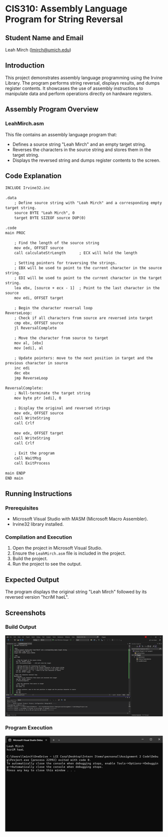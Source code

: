 # CIS310: Assembly Language Program for String Reversal

## Student Name and Email
Leah Mirch (lmirch@umich.edu)

## Introduction
This project demonstrates assembly language programming using the Irvine Library. The program performs string reversal, displays results, and dumps register contents. It showcases the use of assembly instructions to manipulate data and perform operations directly on hardware registers.

## Assembly Program Overview
### LeahMirch.asm
This file contains an assembly language program that:
- Defines a source string "Leah Mirch" and an empty target string.
- Reverses the characters in the source string and stores them in the target string.
- Displays the reversed string and dumps register contents to the screen.

## Code Explanation
```assembly
INCLUDE Irvine32.inc

.data
    ; Define source string with "Leah Mirch" and a corresponding empty target string.
    source BYTE "Leah Mirch", 0
    target BYTE SIZEOF source DUP(0)

.code
main PROC

    ; Find the length of the source string
    mov edx, OFFSET source
    call calculateStrLength      ; ECX will hold the length

    ; Setting pointers for traversing the strings.
    ; EBX will be used to point to the current character in the source string.
    ; EDI will be used to point to the current character in the target string.
    lea ebx, [source + ecx - 1]  ; Point to the last character in the source
    mov edi, OFFSET target

    ; Begin the character reversal loop
ReverseLoop:
    ; Check if all characters from source are reversed into target
    cmp ebx, OFFSET source
    jl ReversalComplete

    ; Move the character from source to target
    mov al, [ebx]
    mov [edi], al

    ; Update pointers: move to the next position in target and the previous character in source
    inc edi
    dec ebx
    jmp ReverseLoop

ReversalComplete:
    ; Null-terminate the target string
    mov byte ptr [edi], 0

    ; Display the original and reversed strings
    mov edx, OFFSET source
    call WriteString
    call Crlf

    mov edx, OFFSET target
    call WriteString
    call Crlf

    ; Exit the program
    call WaitMsg
    call ExitProcess

main ENDP
END main
```

## Running Instructions
### Prerequisites
- Microsoft Visual Studio with MASM (Microsoft Macro Assembler).
- Irvine32 library installed.

### Compilation and Execution
1. Open the project in Microsoft Visual Studio.
2. Ensure the `LeahMirch.asm` file is included in the project.
3. Build the project.
4. Run the project to see the output.

## Expected Output
The program displays the original string "Leah Mirch" followed by its reversed version "hcriM haeL".

## Screenshots
### Build Output
![Screenshot 1](./Screenshot%201.png)

### Program Execution
![Screenshot 2](./Screenshot%202.png)
